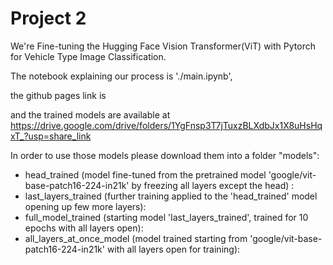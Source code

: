 # Project 2

We're Fine-tuning the Hugging Face Vision Transformer(ViT) with Pytorch for Vehicle Type Image Classification.

The notebook explaining our process is './main.ipynb', 

the github pages link is 

and the trained models are available at https://drive.google.com/drive/folders/1YgFnsp3T7jTuxzBLXdbJx1X8uHsHqxT_?usp=share_link

In order to use those models please download them into a folder "models":<br>
- head_trained (model fine-tuned from the pretrained model 'google/vit-base-patch16-224-in21k' by freezing all layers except the head) : 
- last_layers_trained (further training applied to the 'head_trained' model opening up few more layers): 
- full_model_trained (starting model 'last_layers_trained', trained for 10 epochs with all layers open): 
- all_layers_at_once_model (model trained starting from 'google/vit-base-patch16-224-in21k' with all layers open for training): 
